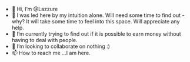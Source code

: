 - 👋 Hi, I’m @Lazzure
- 👀 I was led here by my intuition alone. Will need some time to find out - why? It will take some time to feel into this space. Will appreciate any help.
- 🌱 I’m currently trying to find out if it is possible to earn money without having to deal with people.
- 💞️ I’m looking to collaborate on nothing :)
- 📫 How to reach me ...I am here.

<!---
Lazzure/Lazzure is a ✨ special ✨ repository because its `README.md` (this file) appears on your GitHub profile.
You can click the Preview link to take a look at your changes.
--->
